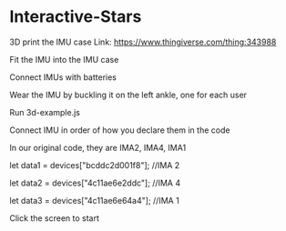 # Interactive-Stars
3D print the IMU case
Link: https://www.thingiverse.com/thing:343988 

Fit the IMU into the IMU case

Connect IMUs with batteries

Wear the IMU by buckling it on the left ankle, one for each user

Run 3d-example.js 

Connect IMU in order of how you declare them in the code

In our original code, they are IMA2, IMA4, IMA1

let data1 = devices["bcddc2d001f8"]; //IMA 2

let data2 = devices["4c11ae6e2ddc"]; //IMA 4

let data3 = devices["4c11ae6e64a4"]; //IMA 1

Click the screen to start

